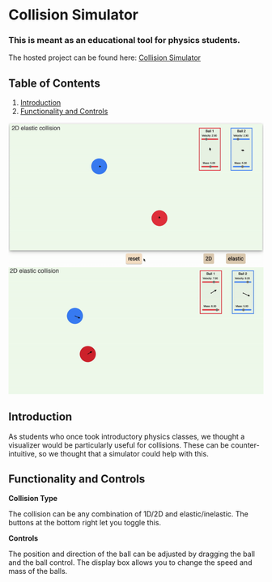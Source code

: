 # Collision Simulator

### This is meant as an educational tool for physics students.

The hosted project can be found here: [Collision Simulator](https://josephperez3.github.io/collision-simulator/)

## Table of Contents

1. [Introduction](#introduction)
2. [Functionality and Controls](#functionality-and-controls)

<img src="./assets/collision.gif" width="800px">

<img src="./assets/collision2.gif" width="800px">

## Introduction

As students who once took introductory physics classes, we thought a visualizer would be particularly useful for collisions. These can be counter-intuitive, so we thought that a simulator could help with this.

## Functionality and Controls

**Collision Type**

The collision can be any combination of 1D/2D and elastic/inelastic. The buttons at the bottom right let you toggle this.

**Controls**

The position and direction of the ball can be adjusted by dragging the ball and the ball control.
The display box allows you to change the speed and mass of the balls.
